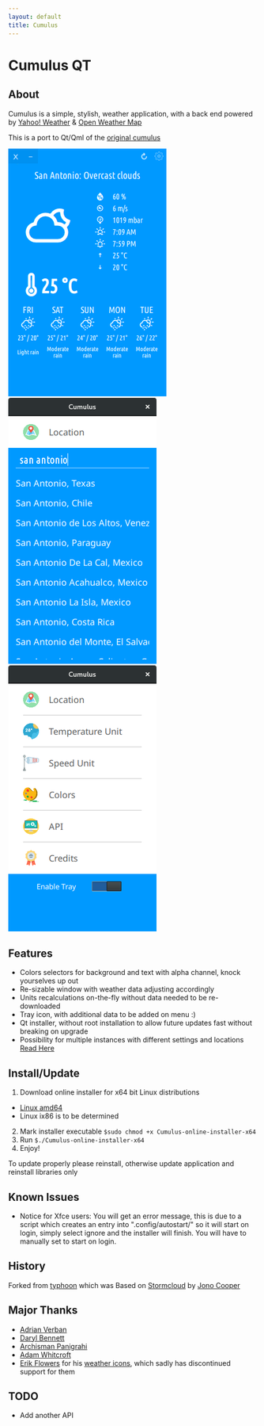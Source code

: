 ```yaml
---
layout: default
title: Cumulus
---
```


# Cumulus QT
## About
Cumulus is a simple, stylish, weather application, with a back end powered by [Yahoo! Weather](http://weather.yahoo.com) & [Open Weather Map](http://openweathermap.org/)

This is a port to Qt/Qml of the [original cumulus](legacy_cumulus.md)

![weather](assets/images/weather.gif) ![location](assets/images/location.png) ![settings](assets/images/settings.png)

## Features
- Colors selectors for background and text with alpha channel, knock yourselves up out
- Re-sizable window with weather data adjusting accordingly
- Units recalculations on-the-fly without data needed to be re-downloaded
- Tray icon, with additional data to be added on menu :)
- Qt installer, without root installation to allow future updates fast without breaking on upgrade
- Possibility for multiple instances with different settings and locations [Read Here](multiple_inst.md)

## Install/Update
1. Download online installer for x64 bit Linux distributions
 - [Linux amd64](https://github.com/vadrian89/cumulus-qt/releases/)
 - Linux ix86 is to be determined
2. Mark installer executable
`$sudo chmod +x Cumulus-online-installer-x64`
3. Run
`$./Cumulus-online-installer-x64`
4. Enjoy!

To update properly please reinstall, otherwise update application and reinstall libraries only

## Known Issues
- Notice for Xfce users:
You will get an error message, this is due to a script which creates an entry into ".config/autostart/" so it will start on login, simply select ignore and the installer will finish. You will have to manually set to start on login.

## History
Forked from [typhoon](https://github.com/apandada1/typhoon) which was
Based on [Stormcloud](https://github.com/consindo/stormcloud/) by [Jono Cooper](https://twitter.com/consindo)

## Major Thanks
- [Adrian Verban](https://github.com/vadrian89)
- [Daryl Bennett](https://github.com/kd8bny)
- [Archisman Panigrahi](https://github.com/apandada1)
- [Adam Whitcroft](https://twitter.com/AdamWhitcroft)
- [Erik Flowers](https://github.com/erikflowers) for his [weather icons](https://github.com/erikflowers/weather-icons),
which sadly has discontinued support for them

## TODO
- Add another API
